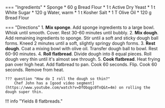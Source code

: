 === "Ingredients"
    * Sponge
        * 60 g Bread Flour
        * 1 t Active Dry Yeast
        * 1 t White Sugar
        * 120 g Water, warm
    * 1 t Kosher Salt
    * 1 T Olive Oil
    * 120 g Bread Flour

=== "Directions"
    1. **Mix sponge**. Add sponge ingredients to a large bowl. Whisk until smooth. Cover. Rest 30-60 minutes until bubbly.
    2. **Mix dough**. Add remaining ingredients to sponge. Stir until a soft and sticky dough ball forms. Kneed 2 minutes until a soft, slightly springy dough forms.
    3. **Rest dough**. Coat a mixing bowl with olive oil. Transfer dough ball to bowl. Rest 60-90 minutes.
    4. **Roll flatbread**. Divide dough into 8 equal pieces. Roll dough very thin until it's almost see through.
    5. **Cook flatbread**. Heat frying pan over high heat. Add flatbread to pan. Cook 60 seconds. Flip. Cook 60 seconds. Remove from heat.

    ??? question "How do I roll the dough so thin?"
        Chef John has a [good video segment](https://www.youtube.com/watch?v=DfObqgc0TnQ&t=4m) on rolling the dough super thin.

!!! info "Yields 8 flatbreads."

[^1]:
    Mitzewich, John. ["Lebanese Mountain Bread – A Peak Flatbread Experience."](https://foodwishes.blogspot.com/2017/07/lebanese-mountain-bread-peak-flatbread.html) *Food Wishes.* 11 July 2017.
